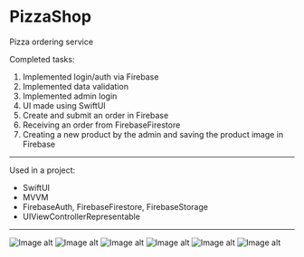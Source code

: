 # PizzaShop
 Pizza ordering service

Completed tasks: 
1. Implemented login/auth via Firebase
2. Implemented data validation
3. Implemented admin login
4. UI made using SwiftUI
5. Create and submit an order in Firebase
6. Receiving an order from FirebaseFirestore
7. Creating a new product by the admin and saving the product image in Firebase
 
 ---
 Used in a project:
* SwiftUI
* MVVM
* FirebaseAuth, FirebaseFirestore, FirebaseStorage
* UIViewControllerRepresentable 

---
![Image alt](https://github.com/AlexKolch/PizzaShop/blob/main/Screen/2.png)
![Image alt](https://github.com/AlexKolch/PizzaShop/blob/main/Screen/3.png)
![Image alt](https://github.com/AlexKolch/PizzaShop/blob/main/Screen/4.png)
![Image alt](https://github.com/AlexKolch/PizzaShop/blob/main/Screen/6.png)
![Image alt](https://github.com/AlexKolch/PizzaShop/blob/main/Screen/5.png)
![Image alt](https://github.com/AlexKolch/PizzaShop/blob/main/Screen/7.png)
